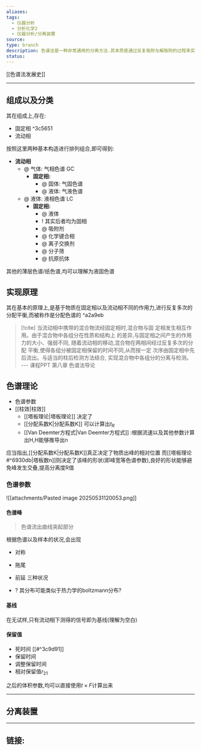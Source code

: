 ```yaml
---
aliases: 
tags:
  - 仪器分析
  - 分析化学2
  - 仪器分析/分离装置
source: 
type: branch
description: 色谱法是一种非常通用的分离方法.其本质是通过反复吸附与解吸附的过程来实现不同化合物之间的分离的
status:
---
```

[[色谱法发展史]]

---
## 组成以及分类
其在组成上,存在:
- 固定相 ^3c5651
- 流动相

按照这里两种基本构造进行排列组合,即可得到:

- **流动相**
	- @ 气体: 气相色谱 GC
		- **固定相:**
			- @ 固体: 气固色谱
			- @ 液体: 气液色谱
	- @ 液体: 液相色谱 LC
		- **固定相:**
			- @ 液体
			- ! 其实后者均为固相
			- @ 吸附剂
			- @ 化学键合相
			- @ 离子交换剂
			- @ 分子筛
			- @ 抗原抗体 

其他的薄层色谱/纸色谱,均可以理解为液固色谱

## 实现原理

其在基本的原理上,是基于物质在固定相以及流动相不同的作用力,进行反复多次的分配平衡,而被称作是分配色谱的 ^a2a9eb

> [!cite]
> 当流动相中携带的混合物流经固定相时,混合物与固  定相发生相互作用。由于混合物中各组分在性质和结构上  的差异,与固定相之间产生的作用力的大小、强弱不同,  随着流动相的移动,混合物在两相间经过反复多次的分配  平衡,使得各组分被固定相保留的时间不同,从而按一定  次序由固定相中先后流出。与适当的柱后检测方法结合,  实现混合物中各组分的分离与检测。
> ---  课程PPT 第八章 色谱法导论

## 色谱理论
- 色谱参数
- [[柱效|柱效]]
	- [[塔板理论|塔板理论]]  决定了
	- [[分配系数K|分配系数K]] 可以计算出$t_R$
	- [[Van Deemter方程式|Van Deemter方程式]] :根据流速以及其他参数计算出H,H能够推导出n


应当指出,[[分配系数K|分配系数K]]真正决定了物质出峰的相对位置
而[[塔板理论#^6930db|塔板数n]]则决定了该峰的形状(即峰宽等色谱参数),良好的形状能够避免峰发生交叠,提高分离度R值

### 色谱参数
![[attachments/Pasted image 20250531120053.png]]


#### 色谱峰
> 色谱流出曲线突起部分

根据色谱以及样本的状况,会出现
- 对称
- 拖尾
- 前延
三种状况

- ? 其分布可能类似于热力学的boltzmann分布?

#### 基线
在无试样,只有流动相下测得的信号即为基线(理解为空白)

#### 保留值

- 死时间 [[#^3c9d91]]
- 保留时间
- 调整保留时间
- 相对保留值$r_{21}$

之后的体积参数,均可以直接使用$t\times F$计算出来 


---
## 分离装置




---

## 链接: